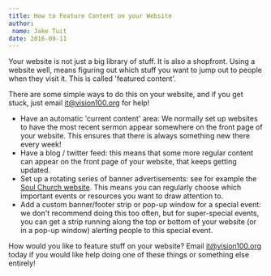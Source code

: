 ```yaml
---
title: How to Feature Content on your Website
author:
 name: Jake Tuit
date: 2016-09-11
---
```


Your website is not just a big library of stuff. It is also a shopfront. Using a website well, means figuring out which stuff you want to jump out to people when they visit it. This is called 'featured content'.

There are some simple ways to do this on your website, and if you get stuck, just email [it@vision100.org](it@vision100.org "it@vision100.org") for help!

- Have an automatic 'current content' area: We normally set up websites to have the most recent sermon appear somewhere on the front page of your website. This ensures that there is always something new there every week!
- Have a blog / twitter feed: this means that some more regular content can appear on the front page of your website, that keeps getting updated.
- Set up a rotating series of banner advertisements: see for example the [Soul Church website](https://soulchurch.org.au/). This means you can regularly choose which important events or resources you want to draw attention to.
- Add a custom banner/footer strip or pop-up window for a special event: we don't recommend doing this too often, but for super-special events, you can get a strip running along the top or bottom of your website (or in a pop-up window) alerting people to this special event.


How would you like to feature stuff on your website? Email [it@vision100.org](it@vision100.org) today if you would like help doing one of these things or something else entirely!

